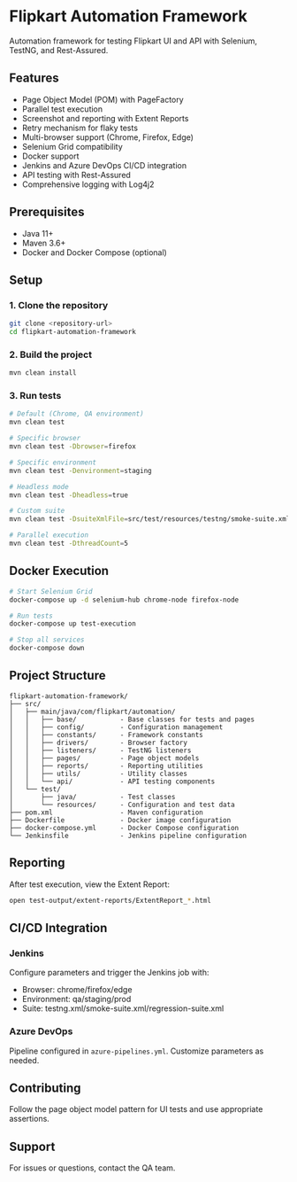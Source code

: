 # Flipkart Automation Framework

Automation framework for testing Flipkart UI and API with Selenium, TestNG, and Rest-Assured.

## Features
- Page Object Model (POM) with PageFactory
- Parallel test execution
- Screenshot and reporting with Extent Reports
- Retry mechanism for flaky tests
- Multi-browser support (Chrome, Firefox, Edge)
- Selenium Grid compatibility
- Docker support
- Jenkins and Azure DevOps CI/CD integration
- API testing with Rest-Assured
- Comprehensive logging with Log4j2

## Prerequisites
- Java 11+
- Maven 3.6+
- Docker and Docker Compose (optional)

## Setup

### 1. Clone the repository
```bash
git clone <repository-url>
cd flipkart-automation-framework
```

### 2. Build the project
```bash
mvn clean install
```

### 3. Run tests
```bash
# Default (Chrome, QA environment)
mvn clean test

# Specific browser
mvn clean test -Dbrowser=firefox

# Specific environment
mvn clean test -Denvironment=staging

# Headless mode
mvn clean test -Dheadless=true

# Custom suite
mvn clean test -DsuiteXmlFile=src/test/resources/testng/smoke-suite.xml

# Parallel execution
mvn clean test -DthreadCount=5
```

## Docker Execution

```bash
# Start Selenium Grid
docker-compose up -d selenium-hub chrome-node firefox-node

# Run tests
docker-compose up test-execution

# Stop all services
docker-compose down
```

## Project Structure

```
flipkart-automation-framework/
├── src/
│   ├── main/java/com/flipkart/automation/
│   │   ├── base/           - Base classes for tests and pages
│   │   ├── config/         - Configuration management
│   │   ├── constants/      - Framework constants
│   │   ├── drivers/        - Browser factory
│   │   ├── listeners/      - TestNG listeners
│   │   ├── pages/          - Page object models
│   │   ├── reports/        - Reporting utilities
│   │   ├── utils/          - Utility classes
│   │   └── api/            - API testing components
│   └── test/
│       ├── java/           - Test classes
│       └── resources/      - Configuration and test data
├── pom.xml                 - Maven configuration
├── Dockerfile              - Docker image configuration
├── docker-compose.yml      - Docker Compose configuration
└── Jenkinsfile             - Jenkins pipeline configuration
```

## Reporting

After test execution, view the Extent Report:
```bash
open test-output/extent-reports/ExtentReport_*.html
```

## CI/CD Integration

### Jenkins
Configure parameters and trigger the Jenkins job with:
- Browser: chrome/firefox/edge
- Environment: qa/staging/prod
- Suite: testng.xml/smoke-suite.xml/regression-suite.xml

### Azure DevOps
Pipeline configured in `azure-pipelines.yml`. Customize parameters as needed.

## Contributing
Follow the page object model pattern for UI tests and use appropriate assertions.

## Support
For issues or questions, contact the QA team.
